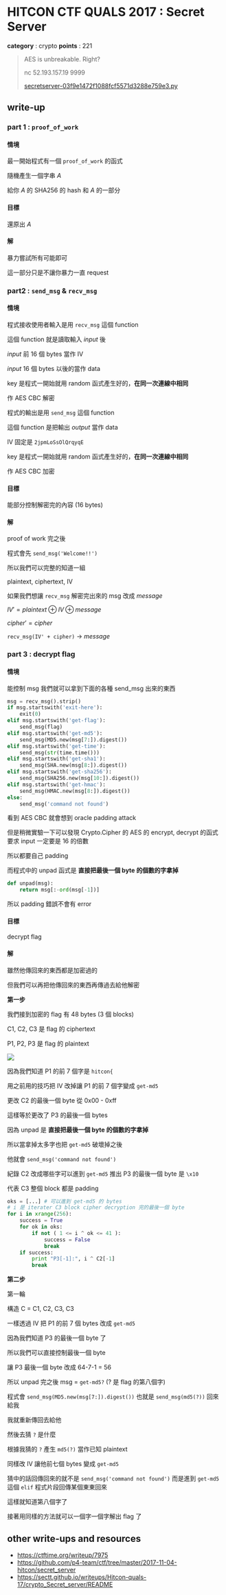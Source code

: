 # HITCON CTF QUALS 2017 : Secret Server

**category** : crypto
**points** : 221

> AES is unbreakable. Right?
>
> nc 52.193.157.19 9999
>
> [secretserver-03f9e1472f1088fcf5571d3288e759e3.py](https://s3-ap-northeast-1.amazonaws.com/hitcon2017qual-static/secretserver-03f9e1472f1088fcf5571d3288e759e3.py)

## write-up

### part 1 : `proof_of_work`

#### 情境

最一開始程式有一個 `proof_of_work` 的函式

隨機產生一個字串 $A$

給你 $A$ 的 SHA256 的 hash 和 $A$ 的一部分

#### 目標

還原出 $A$

#### 解

暴力嘗試所有可能即可

這一部分只是不讓你暴力一直 request

### part2 : `send_msg` & `recv_msg`

#### 情境

程式接收使用者輸入是用 `recv_msg` 這個 function

這個 function 就是讀取輸入 $input$ 後

$input$ 前 16 個 bytes 當作 IV

$input$ 16 個 bytes 以後的當作 data

key 是程式一開始就用 random 函式產生好的，**在同一次連線中相同**

作 AES CBC 解密


程式的輸出是用 `send_msg` 這個 function

這個 function 是把輸出 $output$ 當作 data

IV 固定是 `2jpmLoSsOlQrqyqE`

key 是程式一開始就用 random 函式產生好的，**在同一次連線中相同**

作 AES CBC 加密

#### 目標

能部分控制解密完的內容 (16 bytes)

#### 解

proof of work 完之後

程式會先 `send_msg('Welcome!!')`

所以我們可以完整的知道一組

plaintext, ciphertext, IV

如果我們想讓 `recv_msg` 解密完出來的 msg 改成 $message$

$IV' = plaintext \oplus IV \oplus message$

$cipher' = cipher$

`recv_msg(IV' + cipher)` $\to$ $message$

### part 3 : decrypt flag

#### 情境

能控制 msg 我們就可以拿到下面的各種 send_msg 出來的東西

```python
msg = recv_msg().strip()
if msg.startswith('exit-here'):
    exit(0)
elif msg.startswith('get-flag'):
    send_msg(flag)
elif msg.startswith('get-md5'):
    send_msg(MD5.new(msg[7:]).digest())
elif msg.startswith('get-time'):
    send_msg(str(time.time()))
elif msg.startswith('get-sha1'):
    send_msg(SHA.new(msg[8:]).digest())
elif msg.startswith('get-sha256'):
    send_msg(SHA256.new(msg[10:]).digest())
elif msg.startswith('get-hmac'):
    send_msg(HMAC.new(msg[8:]).digest())
else:
    send_msg('command not found')
```

看到 AES CBC 就會想到 oracle padding attack

但是稍微實驗一下可以發現 Crypto.Cipher 的 AES 的 encrypt, decrypt 的函式要求 input 一定要是 16 的倍數

所以都要自己 padding

而程式中的 unpad 函式是 **直接把最後一個 byte 的個數的字拿掉**

```python
def unpad(msg):
    return msg[:-ord(msg[-1])]
```

所以 padding 錯誤不會有 error

#### 目標

decrypt flag

#### 解

雖然他傳回來的東西都是加密過的

但我們可以再把他傳回來的東西再傳過去給他解密

**第一步**

我們接到加密的 flag 有 48 bytes (3 個 blocks)

C1, C2, C3 是 flag 的 ciphertext

P1, P2, P3 是 flag 的 plaintext

![](https://i.imgur.com/h6JD5Gc.png)

因為我們知道 P1 的前 7 個字是 `hitcon{`

用之前用的技巧把 IV 改掉讓 P1 的前 7 個字變成 `get-md5`


更改 C2 的最後一個 byte 從 0x00 - 0xff

這樣等於更改了 P3 的最後一個 bytes

因為 unpad 是 **直接把最後一個 byte 的個數的字拿掉**

所以當拿掉太多字也把 `get-md5` 破壞掉之後

他就會 `send_msg('command not found')`

紀錄 C2 改成哪些字可以進到 `get-md5` 推出 P3 的最後一個 byte 是 `\x10`

代表 C3 整個 block 都是 padding

```python
oks = [...] # 可以進到 get-md5 的 bytes
# i 是 iterater C3 block cipher decryption 完的最後一個 byte
for i in xrange(256):
    success = True
    for ok in oks:
        if not ( 1 <= i ^ ok <= 41 ):
            success = False
            break
    if success:
        print "P3[-1]:", i ^ C2[-1]
        break
```

**第二步**

第一輪

構造 C = C1, C2, C3, C3

一樣透過 IV 把 P1 的前 7 個 bytes 改成 `get-md5`

因為我們知道 P3 的最後一個 byte 了

所以我們可以直接控制最後一個 byte

讓 P3 最後一個 byte 改成 64-7-1 = 56

所以 unpad 完之後 msg = `get-md5?` (? 是 flag 的第八個字)

程式會 `send_msg(MD5.new(msg[7:]).digest())` 也就是 `send_msg(md5(?))` 回來給我

我就重新傳回去給他

然後去猜 `?` 是什麼

根據我猜的 `?` 產生 `md5(?)` 當作已知 plaintext

同樣改 IV 讓他前七個 bytes 變成 `get-md5`

猜中的話回傳回來的就不是 `send_msg('command not found')` 而是進到 `get-md5` 這個 `elif` 程式片段回傳某個東東回來

這樣就知道第八個字了

接著用同樣的方法就可以一個字一個字解出 flag 了

## other write-ups and resources

* https://ctftime.org/writeup/7975
* https://github.com/p4-team/ctf/tree/master/2017-11-04-hitcon/secret_server
* https://sectt.github.io/writeups/Hitcon-quals-17/crypto_Secret_server/README
